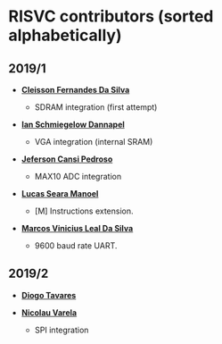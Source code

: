 RISVC contributors (sorted alphabetically)
============================================

## 2019/1

   * **[Cleisson Fernandes Da Silva](https://github.com/cleissom)**

     * SDRAM integration (first attempt)

   * **[Ian Schmiegelow Dannapel](https://github.com/Eximmius)**

     * VGA integration (internal SRAM)

   * **[Jeferson Cansi Pedroso](https://github.com/jefersonpedroso)**

     * MAX10 ADC integration

   * **[Lucas Seara Manoel](https://github.com/lsmanoel)**

     * [M] Instructions extension.

   * **[Marcos Vinicius Leal Da Silva](https://github.com/marcosleal)**

     * 9600 baud rate UART.
  
  ## 2019/2 
  
  * **[Diogo Tavares](https://github.com/diogo0001)**
  * **[Nicolau Varela](https://github.com/NicoVarela)**
    
    * SPI integration
